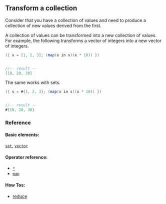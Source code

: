 <!---
  This markdown file was generated. Do not edit.
  -->

## Transform a collection

Consider that you have a collection of values and need to produce a collection of new values derived from the first.

A collection of values can be transformed into a new collection of values. For example, the following transforms a vector of integers into a new vector of integers.

```java
({ v = [1, 2, 3]; (map(x in v)(x * 10)) })


//-- result --
[10, 20, 30]
```

The same works with sets.

```java
({ s = #{1, 2, 3}; (map(x in s)(x * 10)) })


//-- result --
#{10, 20, 30}
```

### Reference

#### Basic elements:

[`set`](../halite_basic-syntax-reference-j.md#set), [`vector`](../halite_basic-syntax-reference-j.md#vector)

#### Operator reference:

* [`*`](../halite_full-reference-j.md#_S)
* [`map`](../halite_full-reference-j.md#map)


#### How Tos:

* [reduce](../how-to/halite_reduce-j.md)


